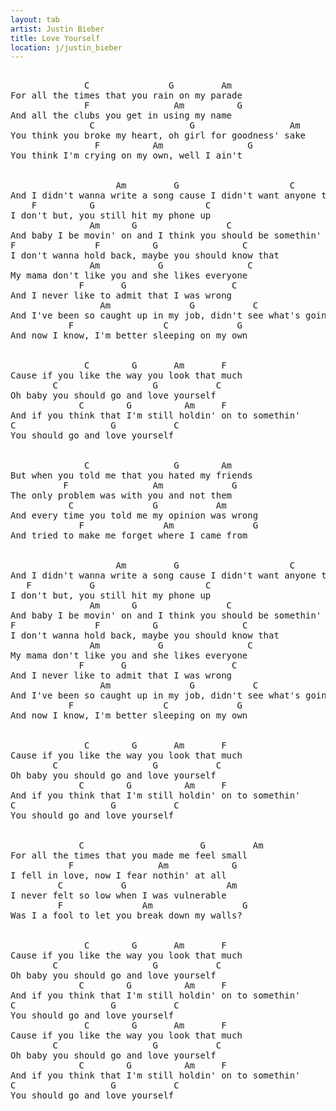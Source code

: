 ```yaml
---
layout: tab
artist: Justin Bieber
title: Love Yourself
location: j/justin_bieber
---
```


<pre>

              <span>C</span>               <span>G</span>         <span>Am</span>
For all the times that you rain on my parade
              <span>F</span>                <span class="">Am</span>          <span>G</span>
And all the clubs you get in using my name
               <span>C</span>                  <span>G</span>                  <span>Am</span> 
You think you broke my heart, oh girl for goodness' sake
                <span>F</span>          <span>Am</span>                <span>G</span>
You think I'm crying on my own, well I ain't


                    <span>Am</span>         <span>G</span>                     <span>C</span>              <span>F</span>
And I didn't wanna write a song cause I didn't want anyone thinking I still care
    <span>F</span>          <span>G</span>                     <span>C</span>
I don't but, you still hit my phone up
               <span>Am</span>      <span>G</span>                 <span>C</span>
And baby I be movin' on and I think you should be somethin'
<span>F</span>               <span>F</span>          <span>G</span>                <span>C</span>
I don't wanna hold back, maybe you should know that
               <span>Am</span>           <span>G</span>                <span>C</span>
My mama don't like you and she likes everyone
             <span>F</span>       <span>G</span>                    <span>C</span>
And I never like to admit that I was wrong
                 <span>Am</span>               <span>G</span>           <span>C</span>               <span>F</span>
And I've been so caught up in my job, didn't see what's going on
           <span>F</span>                 <span>C</span>             <span>G</span>
And now I know, I'm better sleeping on my own


              <span>C</span>        <span>G</span>       <span>Am</span>       <span>F</span>
Cause if you like the way you look that much
        <span>C</span>                  <span>G</span>           <span>C</span>
Oh baby you should go and love yourself
             <span>C</span>        <span>G</span>          <span>Am</span>     <span>F</span>
And if you think that I'm still holdin' on to somethin'
<span>C</span>                  <span>G</span>           <span>C</span>
You should go and love yourself


              <span>C</span>                <span>G</span>        <span>Am</span>
But when you told me that you hated my friends
          <span>F</span>                <span>Am</span>             <span>G</span>
The only problem was with you and not them
           <span>C</span>               <span>G</span>           <span>Am</span>
And every time you told me my opinion was wrong
             <span>F</span>               <span>Am</span>               <span>G</span>
And tried to make me forget where I came from


                    <span>Am</span>         <span>G</span>                     <span>C</span>              <span>F</span>
And I didn't wanna write a song cause I didn't want anyone thinking I still care
   <span>F</span>           <span>G</span>                     <span>C</span>
I don't but, you still hit my phone up
               <span>Am</span>      <span>G</span>                 <span>C</span>
And baby I be movin' on and I think you should be somethin'
<span>F</span>               <span>F</span>          <span>G</span>                <span>C</span>
I don't wanna hold back, maybe you should know that
               <span>Am</span>           <span>G</span>                <span>C</span>
My mama don't like you and she likes everyone
             <span>F</span>       <span>G</span>                    <span>C</span>
And I never like to admit that I was wrong
                 <span>Am</span>               <span>G</span>           <span>C</span>               <span>F</span>
And I've been so caught up in my job, didn't see what's going on
           <span>F</span>                 <span>C</span>             <span>G</span>
And now I know, I'm better sleeping on my own


              <span>C</span>        <span>G</span>       <span>Am</span>       <span>F</span>
Cause if you like the way you look that much
        <span>C</span>                  <span>G</span>           <span>C</span>
Oh baby you should go and love yourself
             <span>C</span>        <span>G</span>          <span>Am</span>     <span>F</span>
And if you think that I'm still holdin' on to somethin'
<span>C</span>                  <span>G</span>           <span>C</span>
You should go and love yourself


             <span>C</span>                      <span>G</span>         <span>Am</span>
For all the times that you made me feel small
           <span>F</span>                <span>Am</span>            <span>G</span>
I fell in love, now I fear nothin' at all
         <span>C</span>           <span>G</span>                   <span>Am</span>
I never felt so low when I was vulnerable
         <span>F</span>               <span>Am</span>                 <span>G</span>
Was I a fool to let you break down my walls?


              <span>C</span>        <span>G</span>       <span>Am</span>       <span>F</span>
Cause if you like the way you look that much
        <span>C</span>                  <span>G</span>           <span>C</span>
Oh baby you should go and love yourself
             <span>C</span>        <span>G</span>          <span>Am</span>     <span>F</span>
And if you think that I'm still holdin' on to somethin'
<span>C</span>                  <span>G</span>           <span>C</span>
You should go and love yourself
              <span>C</span>        <span>G</span>       <span>Am</span>       <span>F</span>
Cause if you like the way you look that much
        <span>C</span>                  <span>G</span>           <span>C</span>
Oh baby you should go and love yourself
             <span>C</span>        <span>G</span>          <span>Am</span>     <span>F</span>
And if you think that I'm still holdin' on to somethin'
<span>C</span>                  <span>G</span>           <span>C</span>
You should go and love yourself

</pre>
